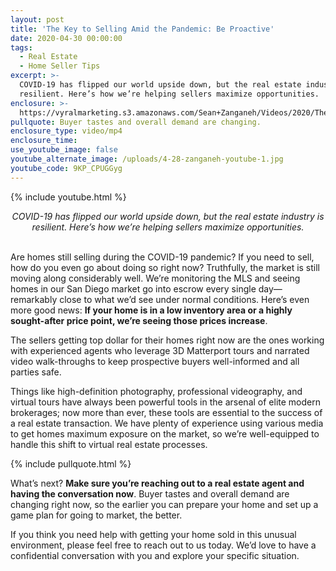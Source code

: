 ```yaml
---
layout: post
title: 'The Key to Selling Amid the Pandemic: Be Proactive'
date: 2020-04-30 00:00:00
tags:
  - Real Estate
  - Home Seller Tips
excerpt: >-
  COVID-19 has flipped our world upside down, but the real estate industry is
  resilient. Here’s how we’re helping sellers maximize opportunities.
enclosure: >-
  https://vyralmarketing.s3.amazonaws.com/Sean+Zanganeh/Videos/2020/The+Key+to+Selling+Amid+the+Pandemic-+Be+Proactive.mp4
pullquote: Buyer tastes and overall demand are changing.
enclosure_type: video/mp4
enclosure_time:
use_youtube_image: false
youtube_alternate_image: /uploads/4-28-zanganeh-youtube-1.jpg
youtube_code: 9KP_CPUGGyg
---
```


{% include youtube.html %}

<center><em>COVID-19 has flipped our world upside down, but the real estate industry is resilient. Here&rsquo;s how we&rsquo;re helping sellers maximize opportunities.</em></center>

<br>Are homes still selling during the COVID-19 pandemic? If you need to sell, how do you even go about doing so right now? Truthfully, the market is still moving along considerably well. We’re monitoring the MLS and seeing homes in our San Diego market go into escrow every single day—remarkably close to what we’d see under normal conditions. Here’s even more good news: **If your home is in a low inventory area or a highly sought-after price point, we’re seeing those prices increase**.

The sellers getting top dollar for their homes right now are the ones working with experienced agents who leverage 3D Matterport tours and narrated video walk-throughs to keep prospective buyers well-informed and all parties safe.

Things like high-definition photography, professional videography, and virtual tours have always been powerful tools in the arsenal of elite modern brokerages; now more than ever, these tools are essential to the success of a real estate transaction. We have plenty of experience using various media to get homes maximum exposure on the market, so we’re well-equipped to handle this shift to virtual real estate processes.

{% include pullquote.html %}

What’s next? **Make sure you’re reaching out to a real estate agent and having the conversation now**. Buyer tastes and overall demand are changing right now, so the earlier you can prepare your home and set up a game plan for going to market, the better.

If you think you need help with getting your home sold in this unusual environment, please feel free to reach out to us today. We’d love to have a confidential conversation with you and explore your specific situation.